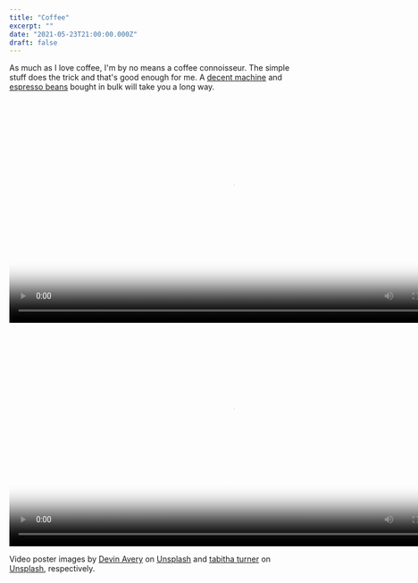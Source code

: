```yaml
---
title: "Coffee"
excerpt: ""
date: "2021-05-23T21:00:00.000Z"
draft: false
---
```


As much as I love coffee, I'm by no means a coffee connoisseur. The simple stuff
does the trick and that's good enough for me. A
[decent machine](https://www.breville.com/us/en/products/espresso/bes870.html)
and
[espresso beans](https://www.costco.com/lavazza-caff%C3%A9-espresso-100%25-premium-arabica-coffee%2C-whole-bean%2C-2.2-lbs.product.100381544.html)
bought in bulk will take you a long way.

<video height="400" controls poster="/blog-assets/coffee/grind.jpeg">
  <source src="/blog-assets/coffee/grind.mp4" type="video/mp4">
</video>

<video height="400" controls poster="/blog-assets/coffee/pour.jpeg">
  <source src="/blog-assets/coffee/pour.mp4" type="video/mp4">
</video>

Video poster images by
<a href="https://unsplash.com/@devintavery?utm_source=unsplash&utm_medium=referral&utm_content=creditCopyText">Devin
Avery</a> on
<a href="https://unsplash.com/s/photos/ground-coffee?utm_source=unsplash&utm_medium=referral&utm_content=creditCopyText">Unsplash</a>
and
<a href="https://unsplash.com/@tabithabrooke?utm_source=unsplash&utm_medium=referral&utm_content=creditCopyText">tabitha
turner</a> on
<a href="https://unsplash.com/s/photos/coffee-pour?utm_source=unsplash&utm_medium=referral&utm_content=creditCopyText">Unsplash</a>,
respectively.
